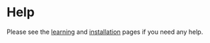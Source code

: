 # Help

Please see the [learning](https://exercism.org/docs/tracks/scala/learning) and [installation](https://exercism.org/docs/tracks/scala/installation) pages if you need any help.
